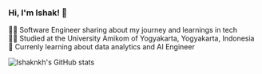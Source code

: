 <!-- level 1: Simple bio and stats -->

### Hi, I'm Ishak! 👋

👨‍💻 Software Engineer sharing about my journey and learnings in tech<br/>
👨‍🎓 Studied at the University Amikom of Yogyakarta, Yogyakarta, Indonesia<br/>
🌱 Currenly learning about data analytics and AI Engineer<br/>

<!-- Github stats from https://github.com/anuraghazra/github-readme-stats?tab=readme-ov-file -->
![Ishaknkh's GitHub stats](https://github-readme-stats.vercel.app/api?username=ishaknkh&show_icons=true&theme=radical)

<!--  

## Hi there 👋

<!--
**ishaknkh/ishaknkh** is a ✨ _special_ ✨ repository because its `README.md` (this file) appears on your GitHub profile.

Here are some ideas to get you started:

- 🔭 I’m currently working on ...
- 🌱 I’m currently learning ...
- 👯 I’m looking to collaborate on ...
- 🤔 I’m looking for help with ...
- 💬 Ask me about ...
- 📫 How to reach me: ...
- 😄 Pronouns: ...
- ⚡ Fun fact: ...
-->
